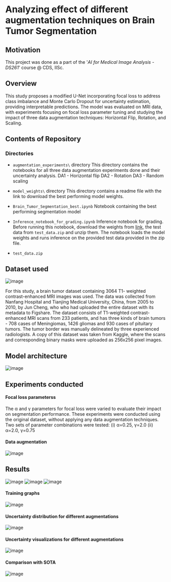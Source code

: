 # Analyzing effect of different augmentation techniques on Brain Tumor Segmentation 

## Motivation
This project was done as a part of the '*AI for Medical Image Analysis - DS261*' course @ CDS, IISc.

## Overview
This study proposes a modified U-Net incorporating focal loss to address
class imbalance and Monte Carlo Dropout for uncertainty
estimation, providing interpretable predictions. The model
was evaluated on MRI data, with experiments focusing on
focal loss parameter tuning and studying the impact of three
data augmentation techniques: Horizontal Flip, Rotation,
and Scaling. 

## Contents of Repository

### Directories
+ ```augmentation_experiments\``` directory
This directory contains the notebooks for all three data augmentation experiments done and their uncertainty analysis.
DA1 - Horizontal flip
DA2 - Rotation
DA3 - Random scaling

+ ```model_weights\``` directory
This directory contains a readme file with the link to download the best performing model weights.

+ ```Brain_Tumor_Segmentation_best.ipynb```
Notebook containing the best performing segmentation model

+ ```Inference_notebook_for_grading.ipynb```
Inference notebook for grading. Before running this notebook, download the weights from [link](), the test data from ```test_data.zip``` and unzip them.
The notebook loads the model weights and runs inference on the provided test data provided in the zip file.
+ ```test_data.zip```


## Dataset used

![image](https://github.com/user-attachments/assets/297eaae0-7606-4f4d-a15c-b8d1a2bc2fd6)

For this study, a brain tumor dataset containing 3064 T1-
weighted contrast-enhanced MRI images was used. The data
was collected from Nanfang Hospital and Tianjing Medical
University, China, from 2005 to 2010, by Jun Cheng, who
who had
uploaded the entire dataset with its metadata to Figshare. The
dataset consists of T1-weighted contrast-enhanced MRI scans
from 233 patients, and has three kinds of brain tumors - 708
cases of Meningiomas, 1426 gliomas and 930 cases of pituitary
tumors. The tumor border was manually delineated
by three experienced radiologists. A copy of this dataset was
taken from Kaggle, where the scans and corresponding binary
masks were uploaded as 256x256 pixel images.

## Model architecture
![image](https://github.com/user-attachments/assets/b84f879a-b31f-4a06-86c1-496cc5821b87)


## Experiments conducted
#### Focal loss parameterss
The α and γ parameters
for focal loss were varied to evaluate their impact on segmentation
performance. These experiments were conducted using
the original dataset, without applying any data augmentation
techniques.
Two sets of parameter combinations were tested:
(i) α=0.25, γ=2.0
(ii) α=2.0, γ=0.75

#### Data augmentation
![image](https://github.com/user-attachments/assets/80a07156-4380-4f9f-9c3a-3dd0be9953a5)



## Results 
![image](https://github.com/user-attachments/assets/f0d6e77a-1d48-44b3-bafc-e3bd8c630e0a)
![image](https://github.com/user-attachments/assets/6d796e80-fef1-45c6-b372-957f1cc0d2e1)
![image](https://github.com/user-attachments/assets/28a3c1c7-10a6-40a1-9f89-95587faa4ad8)



#### Training graphs
![image](https://github.com/user-attachments/assets/35517e31-c5a4-4b57-8354-9b02d6aaba70)


#### Uncertainty distribution for different augmentations
![image](https://github.com/user-attachments/assets/6b05496f-dc48-4d3f-8ccc-275f6c3037e2)


#### Uncertainty visualizations for different augmentations
![image](https://github.com/user-attachments/assets/40279e84-4411-42e9-b9ad-64ffc4efbd32)


#### Comparison with SOTA
![image](https://github.com/user-attachments/assets/724f6b73-913e-4b03-aca6-5df670062e80)





